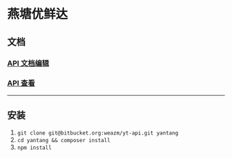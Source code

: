 # 燕塘优鲜达

## 文档

### [API 文档编辑](https://designer.stoplight.io/wk/vwgvfNZTeRv5fxBSe/eHmhJMokutbpG2j38/TMYzL2CTbswoHfsQv/docs)
### [API 查看](http://yantang.api-docs.io/v1)

---

## 安装

1. `git clone git@bitbucket.org:weazm/yt-api.git yantang`
2. `cd yantang && composer install`
3. `npm install`

